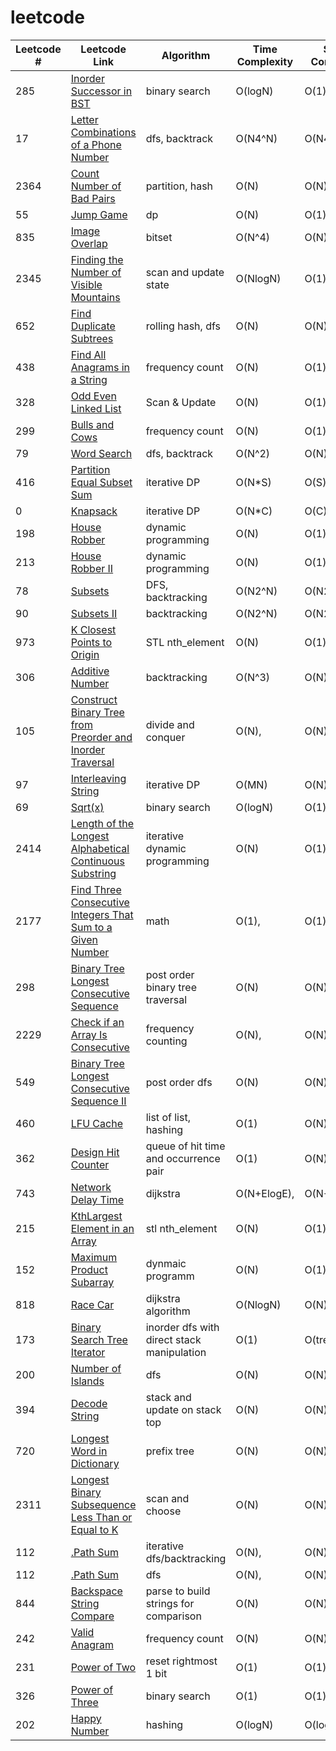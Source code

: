 # leetcode
| Leetcode # | Leetcode Link | Algorithm | Time Complexity | Space Complexity |
| --- | --- | --- | --- | --- |
| 285 | [Inorder Successor in BST](https://leetcode.com/problems/inorder-successor-in-bst/) |         binary search | O(logN) |O(1) |
| 17 | [Letter Combinations of a Phone Number](https://leetcode.com/problems/letter-combinations-of-a-phone-number/) |     dfs, backtrack | O(N4^N) |O(N4^N) |
| 2364 | [Count Number of Bad Pairs](https://leetcode.com/problems/count-number-of-bad-pairs/) |         partition, hash | O(N) |O(N) |
| 55 | [Jump Game](https://leetcode.com/problems/jump-game/) |         dp | O(N) |O(1) |
| 835 | [Image Overlap](https://leetcode.com/problems/image-overlap/) |     bitset | O(N^4) |O(N) |
| 2345 | [Finding the Number of Visible Mountains](https://leetcode.com/problems/finding-the-number-of-visible-mountains/) |     scan and update state | O(NlogN) |O(1) |
| 652 | [Find Duplicate Subtrees](https://leetcode.com/problems/find-duplicate-subtrees/) |     rolling hash, dfs | O(N) |O(N) |
| 438 | [Find All Anagrams in a String](https://leetcode.com/problems/find-all-anagrams-in-a-string/) |     frequency count | O(N) |O(1) |
| 328 | [Odd Even Linked List](https://leetcode.com/problems/odd-even-linked-list/) |     Scan & Update | O(N) |O(1) |
| 299 | [Bulls and Cows](https://leetcode.com/problems/bulls-and-cows/) |     frequency count | O(N) |O(1) |
| 79 | [Word Search](https://leetcode.com/problems/word-search/) |     dfs, backtrack | O(N^2) |O(N), |
| 416 | [Partition Equal Subset Sum](https://leetcode.com/problems/partition-equal-subset-sum/) |     iterative DP | O(N*S) |O(S) |
| 0 | [Knapsack](https://leetcode.com/problems/knapsack/) | iterative DP | O(N*C) |O(C) |
| 198 | [House Robber](https://leetcode.com/problems/house-robber/) |     dynamic programming | O(N) |O(1) |
| 213 | [House Robber II](https://leetcode.com/problems/house-robber-ii/) |     dynamic programming | O(N) |O(1) |
| 78 | [Subsets](https://leetcode.com/problems/subsets/) |     DFS, backtracking | O(N2^N) |O(N2^N) |
| 90 | [Subsets II](https://leetcode.com/problems/subsets-ii/) |     backtracking | O(N2^N) |O(N2^N) |
| 973 | [K Closest Points to Origin](https://leetcode.com/problems/k-closest-points-to-origin/) |     STL nth_element | O(N) |O(1) |
| 306 | [Additive Number](https://leetcode.com/problems/additive-number/) |     backtracking | O(N^3) |O(N) |
| 105 | [Construct Binary Tree from Preorder and Inorder Traversal](https://leetcode.com/problems/construct-binary-tree-from-preorder-and-inorder-traversal/) |     divide and conquer | O(N), |O(N) |
| 97 | [Interleaving String](https://leetcode.com/problems/interleaving-string/) |     iterative DP | O(MN) |O(N) |
| 69 | [Sqrt(x)](https://leetcode.com/problems/sqrt(x)/) |         binary search | O(logN) |O(1) |
| 2414 | [Length of the Longest Alphabetical Continuous Substring](https://leetcode.com/problems/length-of-the-longest-alphabetical-continuous-substring/) |     iterative dynamic programming | O(N) |O(1) |
| 2177 | [Find Three Consecutive Integers That Sum to a Given Number](https://leetcode.com/problems/find-three-consecutive-integers-that-sum-to-a-given-number/) |     math | O(1), |O(1) |
| 298 | [Binary Tree Longest Consecutive Sequence](https://leetcode.com/problems/binary-tree-longest-consecutive-sequence/) |     post order binary tree traversal | O(N) |O(N) |
| 2229 | [Check if an Array Is Consecutive](https://leetcode.com/problems/check-if-an-array-is-consecutive/) |     frequency counting | O(N), |O(N) |
| 549 | [Binary Tree Longest Consecutive Sequence II](https://leetcode.com/problems/binary-tree-longest-consecutive-sequence-ii/) |     post order dfs | O(N) |O(N) |
| 460 | [LFU Cache](https://leetcode.com/problems/lfu-cache/) |     list of list, hashing | O(1) |O(N) |
| 362 | [Design Hit Counter](https://leetcode.com/problems/design-hit-counter/) |     queue of hit time and occurrence pair | O(1) |O(N) |
| 743 | [Network Delay Time](https://leetcode.com/problems/network-delay-time/) |     dijkstra | O(N+ElogE), |O(N+E) |
| 215 | [KthLargest Element in an Array](https://leetcode.com/problems/kthlargest-element-in-an-array/) |     stl nth_element | O(N) |O(1) |
| 152 | [Maximum Product Subarray](https://leetcode.com/problems/maximum-product-subarray/) |     dynmaic programm | O(N) |O(1) |
| 818 | [Race Car](https://leetcode.com/problems/race-car/) |     dijkstra algorithm | O(NlogN) |O(N) |
| 173 | [Binary Search Tree Iterator](https://leetcode.com/problems/binary-search-tree-iterator/) |     inorder dfs with direct stack manipulation | O(1) |O(tree_height) |
| 200 | [Number of Islands](https://leetcode.com/problems/number-of-islands/) |     dfs | O(N) |O(N) |
| 394 | [Decode String](https://leetcode.com/problems/decode-string/) |     stack and update on stack top | O(N) |O(N) |
| 720 | [Longest Word in Dictionary](https://leetcode.com/problems/longest-word-in-dictionary/) |     prefix tree | O(N) |O(N) |
| 2311 | [Longest Binary Subsequence Less Than or Equal to K](https://leetcode.com/problems/longest-binary-subsequence-less-than-or-equal-to-k/) |     scan and choose | O(N) |O(N) |
| 112 | [.Path Sum](https://leetcode.com/problems/.path-sum/) |     iterative dfs/backtracking | O(N), |O(N) |
| 112 | [.Path Sum](https://leetcode.com/problems/.path-sum/) |     dfs | O(N), |O(N) |
| 844 | [Backspace String Compare](https://leetcode.com/problems/backspace-string-compare/) |     parse to build strings for comparison | O(N) |O(N) |
| 242 | [Valid Anagram](https://leetcode.com/problems/valid-anagram/) |     frequency count | O(N) |O(N) |
| 231 | [Power of Two](https://leetcode.com/problems/power-of-two/) |     reset rightmost 1 bit | O(1) |O(1) |
| 326 | [Power of Three](https://leetcode.com/problems/power-of-three/) |     binary search | O(1) |O(1) |
| 202 | [Happy Number](https://leetcode.com/problems/happy-number/) |     hashing | O(logN) |O(logN) |
